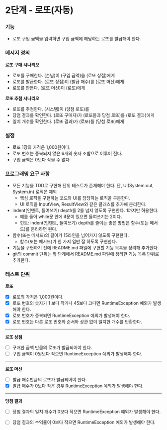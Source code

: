# 2단계 - 로또(자동)

### 기능

- 로또 구입 금액을 입력하면 구입 금액에 해당하는 로또를 발급해야 한다.

### 메시지 정의

**로또 구매 시나리오**

- 로또를 구매한다. (손님)이 (구입 금액)을 (로또 상점)에게
- 로또를 발급한다. (로또 상점)이 (발급 매수)를 (로또 머신)에게
- 로또를 만든다. (로또 머신)이 (로또)에게

**로또 추첨 시나리오**

- 로또를 추첨한다. (시스템)이 (당첨 로또)를
- 당첨 결과를 확인한다. (로또 구매자)가 (로또들과 당첨 로또)를 (로또 결과)에게
- 일치 개수를 확인한다. (로또 결과)가 (로또)를 (당첨 로또)에게

### 설정

- 로또 1장의 가격은 1,000원이다.
- 로또 번호는 중복되지 않은 6개의 숫자 조합으로 이루어 진다.
- 구입 금액은 0보다 작을 수 없다.

### 프로그래밍 요구 사항

- 모든 기능을 TDD로 구현해 단위 테스트가 존재해야 한다. 단, UI(System.out, System.in) 로직은 제외
    - 핵심 로직을 구현하는 코드와 UI를 담당하는 로직을 구분한다.
    - UI 로직을 InputView, ResultView와 같은 클래스를 추가해 분리한다.
- indent(인덴트, 들여쓰기) depth를 2를 넘지 않도록 구현한다. 1까지만 허용한다.
    - 예를 들어 while문 안에 if문이 있으면 들여쓰기는 2이다.
    - 힌트: indent(인덴트, 들여쓰기) depth를 줄이는 좋은 방법은 함수(또는 메서드)를 분리하면 된다.
- 함수(또는 메서드)의 길이가 15라인을 넘어가지 않도록 구현한다.
    - 함수(또는 메서드)가 한 가지 일만 잘 하도록 구현한다.
- 기능을 구현하기 전에 README.md 파일에 구현할 기능 목록을 정리해 추가한다.
- git의 commit 단위는 앞 단계에서 README.md 파일에 정리한 기능 목록 단위로 추가한다.

### 테스트 단위

**로또**

- [x] 로또의 가격은 1,000원이다.
- [x] 로또 번호의 숫자가 1 보다 작거나 45보다 크다면 RuntimeException 예외가 발생해야 한다.
- [x] 로또 번호가 중복되면 RuntimeException 예외가 발생해야 한다.
- [x] 로또 번호는 다른 로또 번호와 순서와 상관 없이 일치한 개수를 반환한다.

---

**로또 상점**

- [ ] 구매한 금액 만큼의 로또가 발급되어야 한다.
- [ ] 구입 금액이 0원보다 작으면 RuntimeException 예외가 발생해야 한다.

---
**로또 머신**

- [ ] 발급 매수만큼의 로또가 발급되어야 한다.
- [x] 발급 매수가 0보다 작은 경우 RuntimeException 예외가 발생해야 한다.

---
**당첨 결과**
- [ ] 당첨 결과의 일치 개수가 0보다 작으면 RuntimeException 예외가 발생해야 한다.
- [ ] 당첨 결과의 수익률이 0보다 작으면 RuntimeException 예외가 발생해야 한다.

